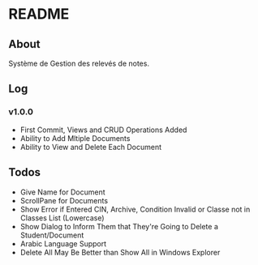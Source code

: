 # README

## About

Système de Gestion des relevés de notes.

## Log

### v1.0.0 <br/>

- First Commit, Views and CRUD Operations Added
- Ability to Add Mltiple Documents
- Ability to View and Delete Each Document

## Todos

- Give Name for Document
- ScrollPane for Documents
- Show Error if Entered CIN, Archive, Condition Invalid or Classe not in Classes List (Lowercase)
- Show Dialog to Inform Them that They're Going to Delete a Student/Document
- Arabic Language Support
- Delete All May Be Better than Show All in Windows Explorer